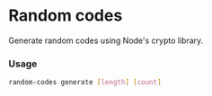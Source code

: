 # Random codes

Generate random codes using Node's crypto library.

### Usage

```sh
random-codes generate [length] [count]
```
